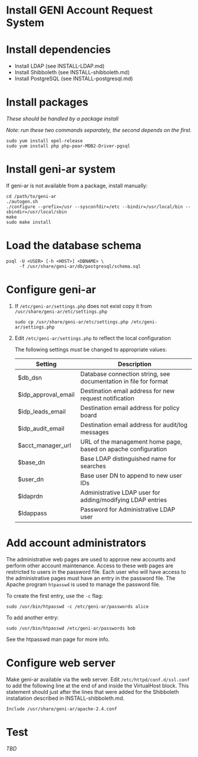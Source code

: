 # Install GENI Account Request System

# Install dependencies

* Install LDAP (see INSTALL-LDAP.md)
* Install Shibboleth (see INSTALL-shibboleth.md)
* Install PostgreSQL (see INSTALL-postgresql.md)

# Install packages

_These should be handled by a package install_

_Note: run these two commands separately, the second depends on the
first._

```
sudo yum install epel-release
sudo yum install php php-pear-MDB2-Driver-pgsql
```

# Install geni-ar system

If geni-ar is not available from a package, install manually:

```
cd /path/to/geni-ar
./autogen.sh
./configure --prefix=/usr --sysconfdir=/etc --bindir=/usr/local/bin --sbindir=/usr/local/sbin
make
sudo make install
```

# Load the database schema

```
psql -U <USER> [-h <HOST>] <DBNAME> \
     -f /usr/share/geni-ar/db/postgresql/schema.sql
```

# Configure geni-ar

1. If `/etc/geni-ar/settings.php` does not exist copy it from
   `/usr/share/geni-ar/etc/settings.php`

    ```
    sudo cp /usr/share/geni-ar/etc/settings.php /etc/geni-ar/settings.php
    ```

2. Edit `/etc/geni-ar/settings.php` to reflect the local configuration

    The following settings _must_ be changed to appropriate values:

    | Setting | Description |
    | ------- | ----------- |
    | $db_dsn | Database connection string, see documentation in file for format |
    | $idp_approval_email | Destination email address for new request notification |
    | $idp_leads_email | Destination email address for policy board |
    | $idp_audit_email | Destination email address for audit/log messages |
    | $acct_manager_url | URL of the management home page, based on apache configuration |
    | $base_dn | Base LDAP distinguished name for searches |
    | $user_dn | Base user DN to append to new user IDs |
    | $ldaprdn | Administrative LDAP user for adding/modifying LDAP entries |
    | $ldappass | Password for Administrative LDAP user |


# Add account administrators

The administrative web pages are used to approve new accounts and perform other
account maintenance. Access to these web pages are restricted to users
in the password file. Each user who will have access to the administrative
pages must have an entry in the password file. The Apache program
`htpasswd` is used to manage the password file.

To create the first entry, use the `-c` flag:

```
sudo /usr/bin/htpasswd -c /etc/geni-ar/passwords alice
```

To add another entry:

```
sudo /usr/bin/htpasswd /etc/geni-ar/passwords bob
```

See the htpasswd man page for more info.

# Configure web server

Make geni-ar available via the web server. Edit `/etc/httpd/conf.d/ssl.conf`
to add the following line at the end of and inside the VirtualHost block.
This statement should just after the lines that were added for the
Shibboleth installation described in INSTALL-shibboleth.md.

```
Include /usr/share/geni-ar/apache-2.4.conf
```

# Test

_TBD_
